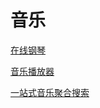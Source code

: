# 音乐

[在线钢琴](https://www.autopiano.cn/)

[音乐播放器](https://listen1.github.io/listen1/)

[一站式音乐聚合搜索](https://tonzhon.com/)